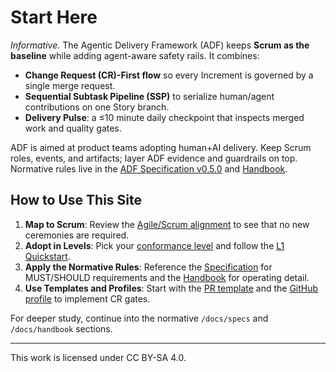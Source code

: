 # Start Here

_Informative._ The Agentic Delivery Framework (ADF) keeps **Scrum as the baseline** while adding agent-aware safety rails. It combines:

- **Change Request (CR)-First flow** so every Increment is governed by a single merge request.
- **Sequential Subtask Pipeline (SSP)** to serialize human/agent contributions on one Story branch.
- **Delivery Pulse**: a ≤10 minute daily checkpoint that inspects merged work and quality gates.

ADF is aimed at product teams adopting human+AI delivery. Keep Scrum roles, events, and artifacts; layer ADF evidence and guardrails on top. Normative rules live in the [ADF Specification v0.5.0](../specs/adf-spec-v0.5.0.md) and [Handbook](../handbook/ssp.md).

## How to Use This Site

1. **Map to Scrum**: Review the [Agile/Scrum alignment](agile-scrum-map.md) to see that no new ceremonies are required.
2. **Adopt in Levels**: Pick your [conformance level](adoption-guide.md) and follow the [L1 Quickstart](quickstart-l1.md).
3. **Apply the Normative Rules**: Reference the [Specification](../specs/adf-spec-v0.5.0.md) for MUST/SHOULD requirements and the [Handbook](../handbook/ssp.md) for operating detail.
4. **Use Templates and Profiles**: Start with the [PR template](../templates/pr-template.md) and the [GitHub profile](../profiles/github.md) to implement CR gates.

For deeper study, continue into the normative `/docs/specs` and `/docs/handbook` sections.

---

This work is licensed under CC BY-SA 4.0.
